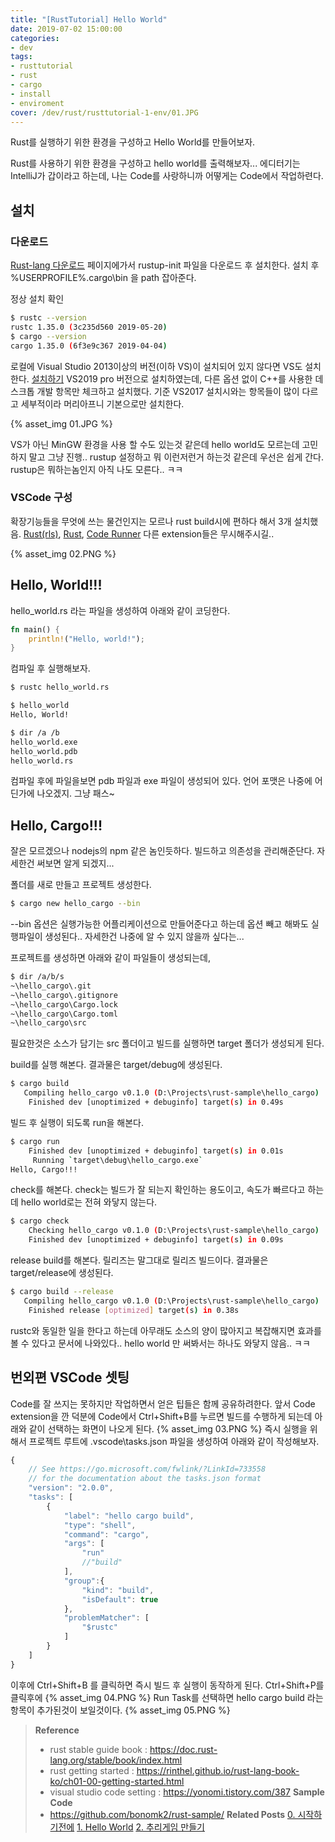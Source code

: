 ```yaml
---
title: "[RustTutorial] Hello World"
date: 2019-07-02 15:00:00
categories:
- dev
tags:
- rusttutorial
- rust
- cargo
- install
- enviroment
cover: /dev/rust/rusttutorial-1-env/01.JPG
---
```


Rust를 실행하기 위한 환경을 구성하고 Hello World를 만들어보자.

<!-- more -->
Rust를 사용하기 위한 환경을 구성하고 hello world를 출력해보자...
에디터기는 IntelliJ가 갑이라고 하는데, 나는 Code를 사랑하니까 어떻게는 Code에서 작업하련다.

## 설치

### 다운로드
[Rust-lang 다운로드](https://www.rust-lang.org/tools/install) 페이지에가서 rustup-init 파일을 다운로드 후 설치한다.
설치 후 %USERPROFILE%\.cargo\bin 을 path 잡아준다.

정상 설치 확인
```sh
$ rustc --version
rustc 1.35.0 (3c235d560 2019-05-20)
$ cargo --version
cargo 1.35.0 (6f3e9c367 2019-04-04)
```

로컬에 Visual Studio 2013이상의 버전(이하 VS)이 설치되어 있지 않다면 VS도 설치한다. [설치하기](https://visualstudio.microsoft.com/ko/downloads/)
VS2019 pro 버전으로 설치하였는데, 다른 옵션 없이 C++를 사용한 데스크톱 개발 항목만 체크하고 설치했다.
기준 VS2017 설치시와는 항목들이 많이 다르고 세부적이라 머리아프니 기본으로만 설치한다.

{% asset_img 01.JPG %}

VS가 아닌 MinGW 환경을 사용 할 수도 있는것 같은데 hello world도 모르는데 고민하지 말고 그냥 진행..
rustup 설정하고 뭐 이런저런거 하는것 같은데 우선은 쉽게 간다. rustup은 뭐하는놈인지 아직 나도 모른다.. ㅋㅋ

### VSCode 구성
확장기능들을 무엇에 쓰는 물건인지는 모르나 rust build시에 편하다 해서 3개 설치했음.
[Rust(rls)](https://marketplace.visualstudio.com/items?itemName=rust-lang.rust), [Rust](https://marketplace.visualstudio.com/items?itemName=kalitaalexey.vscode-rust), [Code Runner](https://marketplace.visualstudio.com/items?itemName=formulahendry.code-runner)
다른 extension들은 무시해주시길..

{% asset_img 02.PNG %}

## Hello, World!!!
hello_world.rs 라는 파일을 생성하여 아래와 같이 코딩한다.
```rust
fn main() {
    println!("Hello, world!");
}
```
컴파일 후 실행해보자.
```sh
$ rustc hello_world.rs

$ hello_world
Hello, World!

$ dir /a /b
hello_world.exe
hello_world.pdb
hello_world.rs
```
컴파일 후에 파일을보면 pdb 파일과 exe 파일이 생성되어 있다.
언어 포맷은 나중에 어딘가에 나오겠지. 그냥 패스~

## Hello, Cargo!!!
잘은 모르겠으나 nodejs의 npm 같은 놈인듯하다. 빌드하고 의존성을 관리해준단다.
자세한건 써보면 알게 되겠지...

폴더를 새로 만들고 프로젝트 생성한다.
```sh
$ cargo new hello_cargo --bin
```
--bin 옵션은 실행가능한 어플리케이션으로 만들어준다고 하는데 옵션 빼고 해봐도 실행파일이 생성된다..
자세한건 나중에 알 수 있지 않을까 싶다는...

프로젝트를 생성하면 아래와 같이 파일들이 생성되는데, 
```sh
$ dir /a/b/s  
~\hello_cargo\.git
~\hello_cargo\.gitignore
~\hello_cargo\Cargo.lock
~\hello_cargo\Cargo.toml
~\hello_cargo\src
```
필요한것은 소스가 담기는 src 폴더이고 빌드를 실행하면 target 폴더가 생성되게 된다.

build를 실행 해본다.
결과물은 target/debug에 생성된다.
```sh
$ cargo build
   Compiling hello_cargo v0.1.0 (D:\Projects\rust-sample\hello_cargo)
    Finished dev [unoptimized + debuginfo] target(s) in 0.49s
```

빌드 후 실행이 되도록 run을 해본다.
```sh
$ cargo run
    Finished dev [unoptimized + debuginfo] target(s) in 0.01s
     Running `target\debug\hello_cargo.exe`
Hello, Cargo!!!
```

check를 해본다. check는 빌드가 잘 되는지 확인하는 용도이고, 속도가 빠르다고 하는데 hello world로는 전혀 와닿지 않는다.
```sh
$ cargo check
    Checking hello_cargo v0.1.0 (D:\Projects\rust-sample\hello_cargo)
    Finished dev [unoptimized + debuginfo] target(s) in 0.09s
```

release build를 해본다. 릴리즈는 말그대로 릴리즈 빌드이다.
결과물은 target/release에 생성된다.
```sh
$ cargo build --release
   Compiling hello_cargo v0.1.0 (D:\Projects\rust-sample\hello_cargo)
    Finished release [optimized] target(s) in 0.38s
```

rustc와 동일한 일을 한다고 하는데 아무래도 소스의 양이 많아지고 복잡해지면 효과를 볼 수 있다고 문서에 나와있다..
hello world 만 써봐서는 하나도 와닿지 않음.. ㅋㅋ

## 번외편 VSCode 셋팅
Code를 잘 쓰지는 못하지만 작업하면서 얻은 팁들은 함께 공유하려한다.
앞서 Code extension을 깐 덕분에 Code에서 Ctrl+Shift+B를 누르면 빌드를 수행하게 되는데 아래와 같이 선택하는 화면이 나오게 된다.
{% asset_img 03.PNG %}
즉시 실행을 위해서 프로젝트 루트에 .vscode\tasks.json 파일을 생성하여 아래와 같이 작성해보자.
```js
{
    // See https://go.microsoft.com/fwlink/?LinkId=733558
    // for the documentation about the tasks.json format
    "version": "2.0.0",
    "tasks": [
        {
            "label": "hello cargo build",
            "type": "shell",
            "command": "cargo",
            "args": [
                "run"
                //"build"
            ],
            "group":{
                "kind": "build",
                "isDefault": true
            },
            "problemMatcher": [
                "$rustc"
            ]
        }
    ]
}
```
이후에 Ctrl+Shift+B 를 클릭하면 즉시 빌드 후 실행이 동작하게 된다.
Ctrl+Shift+P를 클릭후에
{% asset_img 04.PNG %}
Run Task를 선택하면 hello cargo build 라는 항목이 추가된것이 보일것이다.
{% asset_img 05.PNG %}

> **Reference**
> - rust stable guide book : https://doc.rust-lang.org/stable/book/index.html
> - rust getting started : https://rinthel.github.io/rust-lang-book-ko/ch01-00-getting-started.html
> - visual studio code setting : https://yonomi.tistory.com/387
> **Sample Code**
> - https://github.com/bonomk2/rust-sample/
> **Related Posts**
> [0. 시작하기전에](../rusttutorial-0-start/)
> [1. Hello World](../rusttutorial-1-env/)
> [2. 추리게임 만들기](../rusttutorial-2-game-tutorial/)